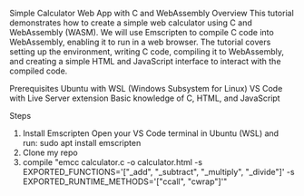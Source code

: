 Simple Calculator Web App with C and WebAssembly
Overview
This tutorial demonstrates how to create a simple web calculator using C and WebAssembly (WASM). We will use Emscripten to compile C code into WebAssembly, enabling it to run in a web browser. The tutorial covers setting up the environment, writing C code, compiling it to WebAssembly, and creating a simple HTML and JavaScript interface to interact with the compiled code.

Prerequisites
Ubuntu with WSL (Windows Subsystem for Linux)
VS Code with Live Server extension
Basic knowledge of C, HTML, and JavaScript

Steps
1. Install Emscripten
Open your VS Code terminal in Ubuntu (WSL) and run: sudo apt install emscripten
2. Clone my repo
3. compile "emcc calculator.c -o calculator.html -s EXPORTED_FUNCTIONS='["_add", "_subtract", "_multiply", "_divide"]' -s EXPORTED_RUNTIME_METHODS='["ccall", "cwrap"]'"

